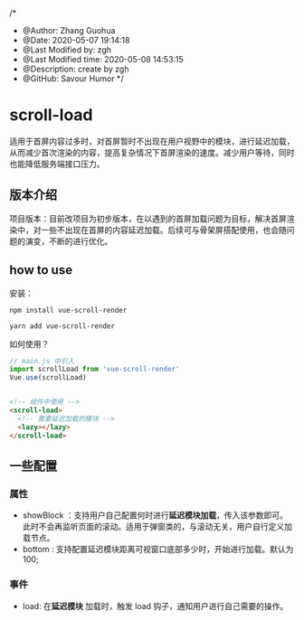 /*
* @Author: Zhang Guohua
* @Date:   2020-05-07 19:14:18
* @Last Modified by:   zgh
* @Last Modified time: 2020-05-08 14:53:15
* @Description: create by zgh
* @GitHub: Savour Humor
*/
# scroll-load

适用于首屏内容过多时，对首屏暂时不出现在用户视野中的模块，进行延迟加载，从而减少首次渲染的内容，提高复杂情况下首屏渲染的速度。减少用户等待，同时也能降低服务端接口压力。

## 版本介绍

项目版本：目前改项目为初步版本，在以遇到的首屏加载问题为目标，解决首屏渲染中，对一些不出现在首屏的内容延迟加载。后续可与骨架屏搭配使用，也会随问题的演变，不断的进行优化。

## how to use
安装：
```
npm install vue-scroll-render

yarn add vue-scroll-render
```

如何使用？
```js
// main.js 中引入
import scrollLoad from 'vue-scroll-render'
Vue.use(scrollLoad)
```
```html

<!-- 组件中使用 -->
<scroll-load>
  <!-- 需要延迟加载的模块 -->
  <lazy></lazy>
</scroll-load>
```


## 一些配置

### 属性

- showBlock <Boolean>：支持用户自己配置何时进行**延迟模块加载**，传入该参数即可。此时不会再监听页面的滚动。适用于弹窗类的，与滚动无关，用户自行定义加载节点。
- bottom <Number>: 支持配置延迟模块距离可视窗口底部多少时，开始进行加载。默认为 100;


### 事件

- load: 在**延迟模块** 加载时，触发 load 钩子，通知用户进行自己需要的操作。


